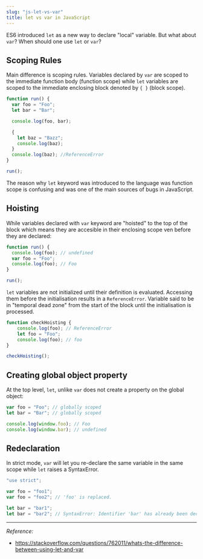 ```yaml
---
slug: "js-let-vs-var"
title: let vs var in JavaScript
---
```


ES6 introduced `let` as a new way to declare "local" variable. But what about `var`? When should one use `let` or `var`?

## Scoping Rules

Main difference is scoping rules. Variables declared by `var` are scoped to the immediate function body (function scope) while `let` variables are scoped to the immediate enclosing block denoted by `{ }` (block scope).

```javascript
function run() {
  var foo = "Foo";
  let bar = "Bar";

  console.log(foo, bar);

  {
    let baz = "Bazz";
    console.log(baz);
  }
  console.log(baz); //ReferenceError
}

run();
```

The reason why `let` keyword was introduced to the language was function scope is confusing and was one of the main sources of bugs in JavaScript.

## Hoisting

While variables declared with `var` keyword are "hoisted" to the top of the block which means they are accesible in their enclosing scope ven before they are declared:

```javascript
function run() {
  console.log(foo); // undefined
  var foo = "Foo";
  console.log(foo); // Foo
}

run();
```

`let` variables are not initialized until their definition is evaluated. Accessing them before the initialisation results in a `ReferenceError`. Variable said to be in "temporal dead zone" from the start of the block until the initialisation is processed.

```javascript
function checkHoisting {
    console.log(foo); // ReferenceError
    let foo = "Foo";
    console.log(foo); // foo
}

checkHoisting();
```

## Creating global object property

At the top level, `let`, unlike `var` does not create a property on the global object:

```javascript
var foo = "Foo"; // globally scoped
let bar = "Bar"; // globally scoped

console.log(window.foo); // Foo
console.log(window.bar); // undefined
```

## Redeclaration

In strict mode, `var` will let you re-declare the same variable in the same scope while `let` raises a SyntaxError.

```javascript
"use strict";

var foo = "foo1";
var foo = "foo2"; // 'foo' is replaced.

let bar = "bar1";
let bar = "bar2"; // SyntaxError: Identifier 'bar' has already been declared
```

---

_Reference:_

- https://stackoverflow.com/questions/762011/whats-the-difference-between-using-let-and-var
